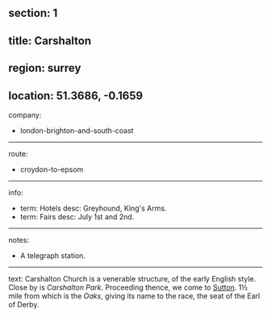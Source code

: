 section: 1
----
title: Carshalton
----
region: surrey
----
location: 51.3686, -0.1659
----
company:
- london-brighton-and-south-coast
----
route:
- croydon-to-epsom
----
info:
- term: Hotels
  desc: Greyhound, King's Arms.
- term: Fairs
  desc: July 1st and 2nd.
----
notes:
- A telegraph station.
----
text: Carshalton Church is a venerable structure, of the early English style. Close by is *Carshalton Park*. Proceeding thence, we come to [Sutton](/stations/sutton). 1½ mile from which is the *Oaks*, giving its name to the race, the seat of the Earl of Derby.
